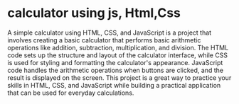 # calculator using js, Html,Css

A simple calculator using HTML, CSS, and JavaScript is a project that involves creating a basic calculator that performs basic arithmetic operations like addition, subtraction, multiplication, and division. The HTML code sets up the structure and layout of the calculator interface, while CSS is used for styling and formatting the calculator's appearance. JavaScript code handles the arithmetic operations when buttons are clicked, and the result is displayed on the screen. This project is a great way to practice your skills in HTML, CSS, and JavaScript while building a practical application that can be used for everyday calculations.

